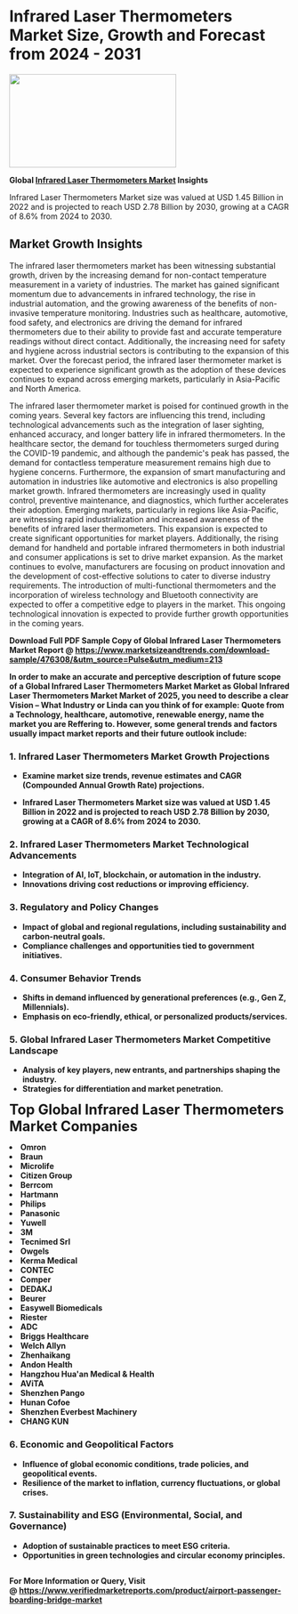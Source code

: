 <H1>Infrared Laser Thermometers Market Size, Growth and Forecast from 2024 - 2031</H1><img class="aligncenter size-medium wp-image-584254" src="https://thirdeyenews.in/wp-content/uploads/2024/09/Global-Market-Research-300x168.jpeg" alt="" width="300" height="168" /><p><strong>Global&nbsp;<a href="https://www.marketsizeandtrends.com/download-sample/476308/&amp;utm_source=Pulse&amp;utm_medium=213">Infrared Laser Thermometers Market</a> Insights</strong></p><p>Infrared Laser Thermometers Market size was valued at USD 1.45 Billion in 2022 and is projected to reach USD 2.78 Billion by 2030, growing at a CAGR of 8.6% from 2024 to 2030.</p><p><h2>Market Growth Insights</h2> <p>The infrared laser thermometers market has been witnessing substantial growth, driven by the increasing demand for non-contact temperature measurement in a variety of industries. The market has gained significant momentum due to advancements in infrared technology, the rise in industrial automation, and the growing awareness of the benefits of non-invasive temperature monitoring. Industries such as healthcare, automotive, food safety, and electronics are driving the demand for infrared thermometers due to their ability to provide fast and accurate temperature readings without direct contact. Additionally, the increasing need for safety and hygiene across industrial sectors is contributing to the expansion of this market. Over the forecast period, the infrared laser thermometer market is expected to experience significant growth as the adoption of these devices continues to expand across emerging markets, particularly in Asia-Pacific and North America.</p> <p><strong></strong></p> <p>The infrared laser thermometer market is poised for continued growth in the coming years. Several key factors are influencing this trend, including technological advancements such as the integration of laser sighting, enhanced accuracy, and longer battery life in infrared thermometers. In the healthcare sector, the demand for touchless thermometers surged during the COVID-19 pandemic, and although the pandemic's peak has passed, the demand for contactless temperature measurement remains high due to hygiene concerns. Furthermore, the expansion of smart manufacturing and automation in industries like automotive and electronics is also propelling market growth. Infrared thermometers are increasingly used in quality control, preventive maintenance, and diagnostics, which further accelerates their adoption. Emerging markets, particularly in regions like Asia-Pacific, are witnessing rapid industrialization and increased awareness of the benefits of infrared laser thermometers. This expansion is expected to create significant opportunities for market players. Additionally, the rising demand for handheld and portable infrared thermometers in both industrial and consumer applications is set to drive market expansion. As the market continues to evolve, manufacturers are focusing on product innovation and the development of cost-effective solutions to cater to diverse industry requirements. The introduction of multi-functional thermometers and the incorporation of wireless technology and Bluetooth connectivity are expected to offer a competitive edge to players in the market. This ongoing technological innovation is expected to provide further growth opportunities in the coming years. <p><strong></p><p><span class=""><strong>Download Full PDF Sample Copy of Global Infrared Laser Thermometers Market Report</strong> @ <a href="https://www.marketsizeandtrends.com/download-sample/476308/&amp;utm_source=Pulse&amp;utm_medium=213" target="_blank">https://www.marketsizeandtrends.com/download-sample/476308/&amp;utm_source=Pulse&amp;utm_medium=213</a></span></p><p>In order to make an accurate and perceptive description of future scope of a Global&nbsp;Infrared Laser Thermometers Market Market as Global&nbsp;Infrared Laser Thermometers Market Market of 2025, you need to describe a clear Vision &ndash; What Industry or Linda can you think of for example: Quote from a Technology, healthcare, automotive, renewable energy, name the market you are Reffering to. However, some general trends and factors usually impact market reports and their future outlook include:</p><h3>1.&nbsp;<strong>Infrared Laser Thermometers Market Growth Projections</strong></h3><ul><li>Examine market size trends, revenue estimates and CAGR (Compounded Annual Growth Rate) projections.</li><li><p>Infrared Laser Thermometers Market size was valued at USD 1.45 Billion in 2022 and is projected to reach USD 2.78 Billion by 2030, growing at a CAGR of 8.6% from 2024 to 2030.</p></li></ul><h3>2.&nbsp;<strong>Infrared Laser Thermometers Market Technological Advancements</strong></h3><ul><li>Integration of AI, IoT, blockchain, or automation in the industry.</li><li>Innovations driving cost reductions or improving efficiency.</li></ul><h3>3.&nbsp;<strong>Regulatory and Policy Changes</strong></h3><ul><li>Impact of global and regional regulations, including sustainability and carbon-neutral goals.</li><li>Compliance challenges and opportunities tied to government initiatives.</li></ul><h3>4.&nbsp;<strong>Consumer Behavior Trends</strong></h3><ul><li>Shifts in demand influenced by generational preferences (e.g., Gen Z, Millennials).</li><li>Emphasis on eco-friendly, ethical, or personalized products/services.</li></ul><h3>5.&nbsp;<strong>Global Infrared Laser Thermometers Market Competitive Landscape</strong></h3><ul><li>Analysis of key players, new entrants, and partnerships shaping the industry.</li><li>Strategies for differentiation and market penetration.</li></ul><p data-pm-slice="1 1 []"><span style="color: inherit; font-family: inherit; font-size: 25px;">Top Global Infrared Laser Thermometers Market Companies</span></p><div class="" data-test-id=""><p><li>Omron</li><li> Braun</li><li> Microlife</li><li> Citizen Group</li><li> Berrcom</li><li> Hartmann</li><li> Philips</li><li> Panasonic</li><li> Yuwell</li><li> 3M</li><li> Tecnimed Srl</li><li> Owgels</li><li> Kerma Medical</li><li> CONTEC</li><li> Comper</li><li> DEDAKJ</li><li> Beurer</li><li> Easywell Biomedicals</li><li> Riester</li><li> ADC</li><li> Briggs Healthcare</li><li> Welch Allyn</li><li> Zhenhaikang</li><li> Andon Health</li><li> Hangzhou Hua'an Medical & Health</li><li> AViTA</li><li> Shenzhen Pango</li><li> Hunan Cofoe</li><li> Shenzhen Everbest Machinery</li><li> CHANG KUN</li></p></div><h3>6.&nbsp;<strong>Economic and Geopolitical Factors</strong></h3><ul><li>Influence of global economic conditions, trade policies, and geopolitical events.</li><li>Resilience of the market to inflation, currency fluctuations, or global crises.</li></ul><h3>7.&nbsp;<strong>Sustainability and ESG (Environmental, Social, and Governance)</strong></h3><ul><li>Adoption of sustainable practices to meet ESG criteria.</li><li>Opportunities in green technologies and circular economy principles.</li></ul><h2><strong style="font-size: 14px;">For More Information or Query, Visit @&nbsp;</strong><a style="background-color: #ffffff; font-size: 14px;" href="https://www.marketsizeandtrends.com/report/infrared-laser-thermometers-market/" target="_blank">https://www.verifiedmarketreports.com/product/airport-passenger-boarding-bridge-market</a></h2>
